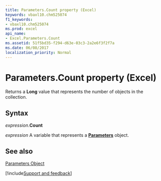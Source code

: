 ```yaml
---
title: Parameters.Count property (Excel)
keywords: vbaxl10.chm525074
f1_keywords:
- vbaxl10.chm525074
ms.prod: excel
api_name:
- Excel.Parameters.Count
ms.assetid: 51f5bd35-f294-d63e-03c3-2a2e6f3f2f7a
ms.date: 06/08/2017
localization_priority: Normal
---
```



# Parameters.Count property (Excel)

Returns a  **Long** value that represents the number of objects in the collection.


## Syntax

_expression_.**Count**

_expression_ A variable that represents a **[Parameters](Excel.Parameters.md)** object.


## See also


[Parameters Object](Excel.Parameters.md)

[!include[Support and feedback](~/includes/feedback-boilerplate.md)]